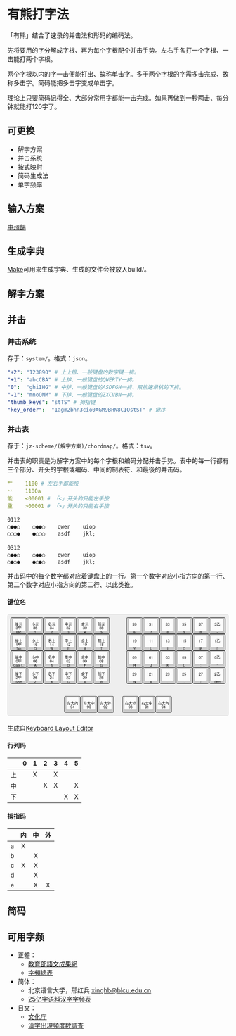 # 有熊打字法
「有熊」结合了速录的并击法和形码的编码法。

先将要用的字分解成字根、再为每个字根配个并击手势。左右手各打一个字根、一击能打两个字根。

两个字根以内的字一击便能打出、故称单击字。多于两个字根的字需多击完成、故称多击字。简码能把多击字变成单击字。

理论上只要简码记得全、大部分常用字都能一击完成。如果再做到一秒两击、每分钟就能打120字了。

## 可更换
- 解字方案
- 并击系统
- 按式映射
- 简码生成法
- 单字频率

## 输入方案
[中州韻](https://github.com/chenlin014/rime-youxiong)

## 生成字典
[Make](https://www.gnu.org/software/make/manual/make.html)可用来生成字典、生成的文件会被放入build/。

## 解字方案

## 并击

### 并击系统
存于：`system/`。格式：`json`。

```yaml
"+2": "123890" # 上上排、一般键盘的数字键一排。
"+1": "abcCBA" # 上排、一般键盘的QWERTY一排。
"0":  "ghiIHG" # 中排、一般键盘的ASDFGH一排、双排速录机的下排。
"-1": "mnoONM" # 下排、一般键盘的ZXCVBN一排。
"thumb_keys": "stTS" # 拇指键
"key_order":  "1agm2bhn3cio0AGM9BHN8CIOstST" # 键序
```

### 并击表
存于：`jz-scheme/(解字方案)/chordmap/`。格式：`tsv`。

并击表的职责是为解字方案中的每个字根和编码分配并击手势。表中的每一行都有三个部分、开头的字根或编码、中间的制表符、和最後的并击码。

```yaml
艹    1100 # 左右手都能按
䒑    1100a
能    <00001 # 「<」开头的只能左手按
重    >00001 # 「>」开头的只能右手按
```

```
0112
○●●○    ○●●○    qwer    uiop
○○○●    ●○○○    asdf    jkl;

0312
○●●○    ○●●○    qwer    uiop
○●○●    ●○●○    asdf    jkl;
```

并击码中的每个数字都对应着键盘上的一行。第一个数字对应小指方向的第一行、第二个数字对应小指方向的第二行、以此类推。

#### 键位名
![](doc/keynames.jpg)

生成自[Keyboard Layout Editor](https://www.keyboard-layout-editor.com/)

#### 行列码
|   | 0 | 1 | 2 | 3 | 4 | 5 |
|:-:|:-:|:-:|:-:|:-:|:-:|:-:|
| 上 | |X| |X| | |
| 中 | | |X|X| |X|
| 下 | | | | |X|X|

#### 拇指码
|   | 内 | 中 | 外 |
|:-:|:-:|:-:|:-:|
| a |X| | |
| b | |X| |
| c |X|X| |
| d | |X| |
| e | |X|X|

## 简码

## 可用字频
- 正體：
    - [教育部語文成果網](https://language.moe.gov.tw/)
    - [字頻總表](https://language.moe.gov.tw/001/Upload/files/SITE_CONTENT/M0001/PIN/biau1.htm?open)
- 简体：
    - 北京语言大学，邢红兵 <xinghb@blcu.edu.cn>
    - [25亿字语料汉字字频表](https://faculty.blcu.edu.cn/xinghb/zh_CN/article/167473/content/1437.htm#article)
- 日文：
    - [文化庁](https://www.bunka.go.jp/)
    - [漢字出現頻度数調査](https://www.bunka.go.jp/seisaku/bunkashingikai/kokugo/nihongokyoiku_hyojun_wg/04/pdf/91934501_08.pdf)
